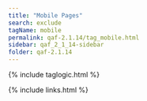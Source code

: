 ```yaml
---
title: "Mobile Pages"
search: exclude
tagName: mobile
permalink: qaf-2.1.14/tag_mobile.html
sidebar: qaf_2_1_14-sidebar
folder: qaf-2.1.14
---
```

{% include taglogic.html %}

{% include links.html %}
